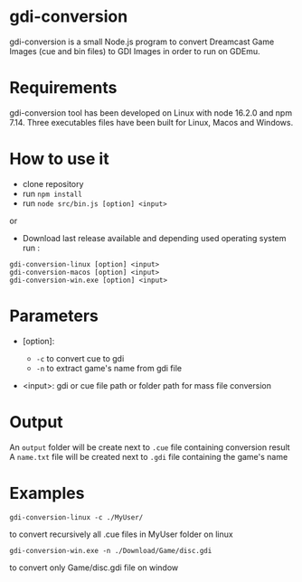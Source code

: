 # gdi-conversion

gdi-conversion is a small Node.js program to convert Dreamcast Game Images (cue and bin files) to GDI Images in order to run on GDEmu.

# Requirements

gdi-conversion tool has been developed on Linux with node 16.2.0 and npm 7.14. Three executables files have been built for Linux, Macos and Windows.

# How to use it

- clone  repository
- run `npm install`
- run `node src/bin.js [option] <input>`

or

- Download last release available and depending used operating system run :

 ```
gdi-conversion-linux [option] <input> 
gdi-conversion-macos [option] <input>
gdi-conversion-win.exe [option] <input>
``` 

# Parameters 

- [option]: 
	- `-c` to convert cue to gdi
	- `-n` to extract game's name from gdi file

- \<input\>: gdi or cue file path or folder path for mass file conversion

# Output
An `output` folder will be create next to `.cue` file containing conversion result
A `name.txt` file will be created next to `.gdi` file containing the game's name 

# Examples
```
gdi-conversion-linux -c ./MyUser/
``` 
to convert recursively all .cue files in MyUser folder on linux

```
gdi-conversion-win.exe -n ./Download/Game/disc.gdi
```
 to convert only Game/disc.gdi file on window
